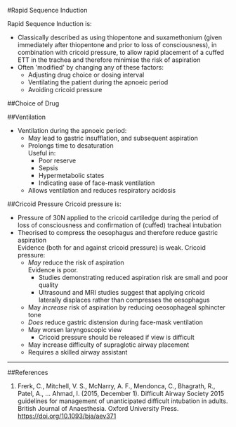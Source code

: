#Rapid Sequence Induction

Rapid Sequence Induction is:
* Classically described as using thiopentone and suxamethonium (given immediately after thiopentone and prior to loss of consciousness), in combination with cricoid pressure, to allow rapid placement of a cuffed ETT in the trachea and therefore minimise the risk of aspiration
* Often 'modified' by changing any of these factors:  
	* Adjusting drug choice or dosing interval
	* Ventilating the patient during the apnoeic period
	* Avoiding cricoid pressure

##Choice of Drug


##Ventilation
* Ventilation during the apnoeic period:
	* May lead to gastric insufflation, and subsequent aspiration
	* Prolongs time to desaturation  
	Useful in:
		* Poor reserve
		* Sepsis
		* Hypermetabolic states
		* Indicating ease of face-mask ventilation
	* Allows ventilation and reduces respiratory acidosis

##Cricoid Pressure
Cricoid pressure is:
* Pressure of 30N applied to the cricoid cartiledge during the period of loss of consciousness and confirmation of (cuffed) tracheal intubation
* Theorised to compress the oesophagus and therefore reduce gastric aspiration  
Evidence (both for and against cricoid pressure) is weak. Cricoid pressure:
	* *May* reduce the risk of aspiration  
	Evidence is poor.
		* Studies demonstrating reduced aspiration risk are small and poor quality
		* Ultrasound and MRI studies suggest that applying cricoid laterally displaces rather than compresses the oesophagus
	* May *increase* risk of aspiration by reducing oeosophageal sphincter tone
	* *Does* reduce gastric distension during face-mask ventilation
	* May worsen laryngoscopic view
		* Cricoid pressure should be released if view is difficult
	* May increase difficulty of supraglotic airway placement
	* Requires a skilled airway assistant




---
##References
1. Frerk, C., Mitchell, V. S., McNarry, A. F., Mendonca, C., Bhagrath, R., Patel, A., … Ahmad, I. (2015, December 1). Difficult Airway Society 2015 guidelines for management of unanticipated difficult intubation in adults. British Journal of Anaesthesia. Oxford University Press. https://doi.org/10.1093/bja/aev371